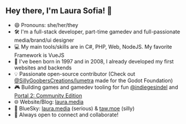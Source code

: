 ## Hey there, I'm Laura Sofia! 👋

- 😄 Pronouns: she/her/they
- 🛠️ I'm a full-stack developer, part-time gamedev and full-passionate media/brand/ui designer
- 💻 My main tools/skills are in C#, PHP, Web, NodeJS. My favorite Framework is VueJS
- 🌱 I've been born in 1997 and in 2008, I already developed my first websites and backends
- 💡 Passionate open-source contributor (Check out [@SillyGoobersCreations/lumetra](https://github.com/SillyGoobersCreations/lumetra) made for the Godot Foundation)
- 🎮 Building games and gamedev tooling for fun [@indiegesindel](https://indiegesindel.games) and [Portal 2: Community Edition](https://p2ce.org)
- 🌐 Website/Blog: [laura.media](https://laura.media)
- 🦋 BlueSky: [laura.media](https://bsky.app/profile/laura.media) (serious) & [taw.moe](https://bsky.app/profile/taw.moe) (silly)
- 🤝 Always open to connect and collaborate!
